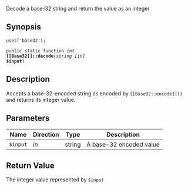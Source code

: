 Decode a base-32 string and return the value as an integer

## Synopsis

<code>uses('base32');</code>

<code>public static function <i>int</i> <b>[[Base32]]::decode</b>(<i>string</i> <i>[in]</i> <b>$input</b>)</code>

## Description

Accepts a base-32-encoded string as encoded by `[[Base32::encode]]()` and returns its integer value.

## Parameters

<table>
  <thead>
    <tr>
      <th>Name</th>
      <th>Direction</th>
      <th>Type</th>
      <th>Description</th>
    </tr>
  </thead>
  <tbody>
    <tr>
      <td><code>$input</code>
      <td><i>in</i></td>
      <td>string</td>
      <td>
A base-32 encoded value
      </td>
    </tr>
  </tbody>
</table>

## Return Value

The integer value represented by `$input`

